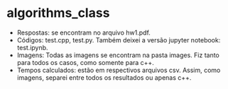 # algorithms_class
* Respostas: se encontram no arquivo hw1.pdf.
* Códigos: test.cpp, test.py. Também deixei a versão jupyter notebook: test.ipynb.
* Imagens: Todas as imagens se encontram na pasta images. Fiz tanto para todos os casos, como somente para c++.
* Tempos calculados: estão em respectivos arquivos csv. Assim, como imagens, separei entre todos os resultados ou apenas c++.